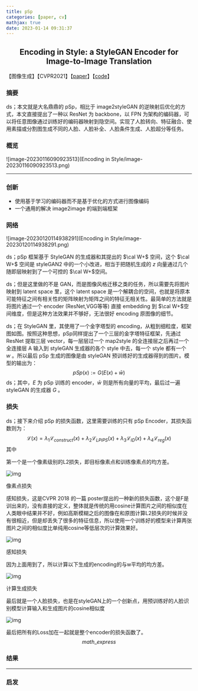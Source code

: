 ```yaml
---
title: pSp
categories: [paper, cv]
mathjax: true
date: 2023-01-14 09:31:37
---
```


<h2><center> Encoding in Style: a StyleGAN Encoder for Image-to-Image Translation </center></h2>

【图像生成】【CVPR2021】【[paper](https://ieeexplore.ieee.org/document/9578137/)】【[code](https://github.com/eladrich/pixel2style2pixel)】

### 摘要

ds；本文就是大名鼎鼎的 pSp，相比于 image2styleGAN 的逆映射后优化的方式，本文直接提出了一种以 ResNet 为 backbone，以 FPN 为架构的编码器，可以将任意图像通过训练好的编码器映射到隐空间。实现了人脸转向、特征融合、使用素描或分割图生成不同的人脸、人脸补全、人脸条件生成、人脸超分等任务。

### 概览

![image-20230116090923513](Encoding in Style/image-20230116090923513.png)

<!-- more -->

----

### 创新

- 使用基于学习的编码器而不是基于优化的方式进行图像编码
- 一个通用的解决 image2image 的端到端框架

### 网络

![image-20230120114938291](Encoding in Style/image-20230120114938291.png)

ds；pSp 框架基于 StyleGAN 的生成器和其提出的 $\cal W+$ 空间，这个 $\cal W+$ 空间是 styleGAN2 中的一个小改进，相当于把随机生成的 $z$ 向量通过几个随即层映射到了一个可控的 $\cal W+$空间。

ds；但是这里做的不是 GAN，而是图像风格迁移之类的任务，所以需要先将图片映射到 latent space 里，这个 latent space 是一个解耦合的空间，也就是将原本可能特征之间有相关性的矩阵映射为矩阵之间的特征无相关性。最简单的方法就是将图片通过一个 encoder (ResNet,VGG等等) 直接 embedding 到 $\cal W+$空间维度，但是这种方法效果并不够好，无法很好 encoding 原图像的细节。

ds；在 StyleGAN 里，其使用了一个金字塔型的 encoding，从粗到细粒度，框架图如图。按照这种思想，pSp同样提出了一个三层的金字塔特征框架，先通过 ResNet 提取三层 vector，每一层层过一个 map2style 的全连接层之后再过一个全连接层 A 输入到 styleGAN 生成器的各个 style 中去，每一个 style 都有一个 $w$ 。所以最后 pSp 生成的图像是由 styleGAN 预训练好的生成器得到的图片。模型的输出为：
$$
pSp(x):=G(E(x)+\bar w)
$$
ds；其中，$E$ 为 pSp 训练的 encoder，$\bar w$ 则是所有向量的平均，最后过一遍 styleGAN 的生成器 $G$ 。

### 损失

ds；接下来介绍 pSp 的损失函数，这里需要训练的只有 pSp Encoder，其损失函数则为：
$$
\mathcal L(x)=\lambda_1\mathcal L_{construct}(x)+\lambda_2\mathcal L_{LPIPS}(x)+\lambda_3\mathcal L_{ID}(x)+\lambda_4\mathcal L_{reg}(x)
$$
其中

第一个是一个像素级别的L2损失，即目标像素点和训练像素点的均方差。

![img](https://pic4.zhimg.com/80/v2-7ee43749261fdda21324d5a1154f29ab_720w.webp)

像素点损失

感知损失，这是CVPR 2018 的一篇 poster提出的一种新的损失函数，这个是F是训出来的，没有直接的定义，整体就是传统的用cosine计算图片之间的相似度在人类眼中结果并不好，例如高斯模糊之后的图像在和原图计算L2损失的时候并没有很相近，但是却丢失了很多的特征信息，所以使用一个训练好的模型来计算两张图片之间的相似度比单纯用cosine等低层次的计算效果好。

![img](https://pic2.zhimg.com/80/v2-8757390f90c350a0994b6b2a308631d1_720w.webp)

感知损失

因为上面用到了，所以计算以下生成的encoding的与w平均的均方差。

![img](https://pic1.zhimg.com/80/v2-c25c4d9eeb51e67579fdb8fe23070d80_720w.webp)

计算生成损失

最后就是一个人脸损失，也是在styleGAN上的一个创新点，用预训练好的人脸识别模型计算输入和生成图片的cosine相似度

![img](https://pic1.zhimg.com/80/v2-ec7cc46e6568f0a1cc2aafdf5cd43434_720w.webp)

最后把所有的Loss加在一起就是整个encoder的损失函数了。
$$
math\_express
$$

### 结果

----

### 启发



